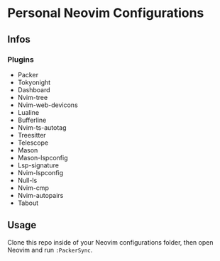 # Personal Neovim Configurations

## Infos

### Plugins

- Packer
- Tokyonight
- Dashboard
- Nvim-tree
- Nvim-web-devicons
- Lualine
- Bufferline
- Nvim-ts-autotag
- Treesitter
- Telescope
- Mason
- Mason-lspconfig
- Lsp-signature
- Nvim-lspconfig
- Null-ls
- Nvim-cmp
- Nvim-autopairs
- Tabout

## Usage

Clone this repo inside of your Neovim configurations folder, then open Neovim and run `:PackerSync`.

